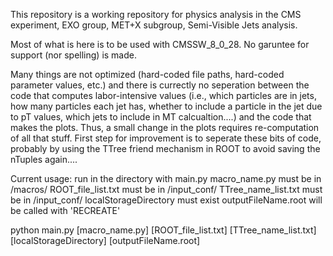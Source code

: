 This repository is a working repository for physics analysis in the CMS experiment, EXO group, MET+X subgroup, Semi-Visible Jets analysis.

Most of what is here is to be used with CMSSW_8_0_28. No garuntee for support (nor spelling) is made.

Many things are not optimized (hard-coded file paths, hard-coded parameter values, etc.) and there is currectly no seperation between the code that computes labor-intensive values (i.e., which particles are in jets, how many particles each jet has, whether to include a particle in the jet due to pT values, which jets to include in MT calcualtion....) and the code that makes the plots. Thus, a small change in the plots requires re-computation of all that stuff. First step for improvement is to seperate these bits of code, probably by using the TTree friend mechanism in ROOT to avoid saving the nTuples again....


Current usage:
run in the directory with main.py
macro_name.py must be in /macros/
ROOT_file_list.txt must be in /input_conf/
TTree_name_list.txt must be in /input_conf/
localStorageDirectory must exist
outputFileName.root will be called with 'RECREATE'

python main.py [macro_name.py] [ROOT_file_list.txt] [TTree_name_list.txt] [localStorageDirectory] [outputFileName.root]


